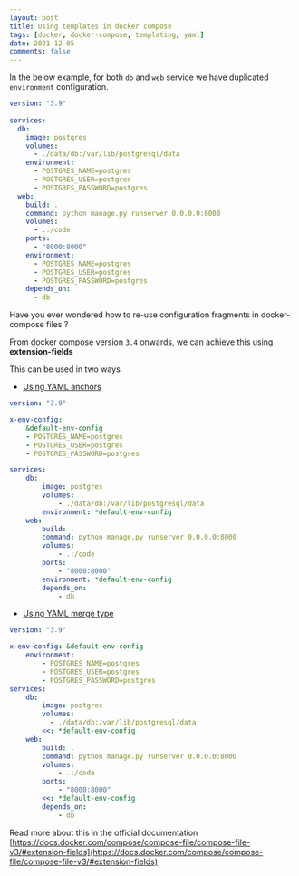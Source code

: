 ```yaml
---
layout: post
title: Using templates in docker compose
tags: [docker, docker-compose, templating, yaml]
date: 2021-12-05
comments: false
---
```




In the below example, for both `db` and `web` service we have duplicated `environment` configuration.

```yml
version: "3.9"
   
services:
  db:
    image: postgres
    volumes:
      - ./data/db:/var/lib/postgresql/data
    environment:
      - POSTGRES_NAME=postgres
      - POSTGRES_USER=postgres
      - POSTGRES_PASSWORD=postgres
  web:
    build: .
    command: python manage.py runserver 0.0.0.0:8000
    volumes:
      - .:/code
    ports:
      - "8000:8000"
    environment:
      - POSTGRES_NAME=postgres
      - POSTGRES_USER=postgres
      - POSTGRES_PASSWORD=postgres
    depends_on:
      - db

```

Have you ever wondered how to re-use configuration fragments in docker-compose files ?


From docker compose version `3.4` onwards, we can achieve this using **extension-fields**



This can be used in two ways

- [Using YAML anchors](https://yaml.org/spec/1.2-old/spec.html#id2765878)


```yml
version: "3.9"

x-env-config:
    &default-env-config
    - POSTGRES_NAME=postgres
    - POSTGRES_USER=postgres
    - POSTGRES_PASSWORD=postgres

services:
    db:
        image: postgres
        volumes:
            - ./data/db:/var/lib/postgresql/data
        environment: *default-env-config
    web:
        build: .
        command: python manage.py runserver 0.0.0.0:8000
        volumes:
            - .:/code
        ports:
            - "8000:8000"
        environment: *default-env-config
        depends_on:
            - db
```


- [Using YAML merge type](https://yaml.org/type/merge.html)


```yml
version: "3.9"

x-env-config: &default-env-config
    environment:    
        - POSTGRES_NAME=postgres
        - POSTGRES_USER=postgres
        - POSTGRES_PASSWORD=postgres
services:
    db:
        image: postgres
        volumes:
          - ./data/db:/var/lib/postgresql/data
        <<: *default-env-config
    web:
        build: .
        command: python manage.py runserver 0.0.0.0:8000
        volumes:
            - .:/code
        ports:
            - "8000:8000"
        <<: *default-env-config
        depends_on:
            - db
```


Read more about this in the official documentation [https://docs.docker.com/compose/compose-file/compose-file-v3/#extension-fields](https://docs.docker.com/compose/compose-file/compose-file-v3/#extension-fields)